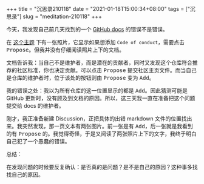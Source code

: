 +++
title = "沉思录210118"
date = "2021-01-18T15:00:34+08:00"
tags = ["沉思录"]
slug = "meditation-210118"
+++

今天，我发现自己前几天找到的一个 [GitHub docs](https://docs.github.com/en) 的错误不是错误。

在 [这个主题](https://docs.github.com/en/github/building-a-strong-community/about-community-profiles-for-public-repositories#using-the-community-profile-checklist-as-a-community-member-or-collaborator) 下有一张照片，它显示如果想添加 `Code of conduct`，需要点击 <kbd>Propose</kbd>。但我并没有仔细阅读照片上下的文档。

文档告诉我：当自己不是维护者，而是潜在的贡献者，同时又发现这个仓库符合推荐的社区标准，你也决定贡献。可以点击 <kbd>Propose</kbd> 提交社区主页文件。而当自己是仓库的维护者时，位于该处的按钮则由 <kbd>Propose</kbd> 变为 <kbd>Add</kbd>。

我的错误之处：我以为所有仓库的这一位置显示的都是 <kbd>Add</kbd>。因此猜测可能是 GitHub 更新时，没有顾及到文档的原因。所以，这三天我一直在准备把这个问题提交给 docs 的维护者。

刚才，我正准备新建 Discussion，正把具体的出错 markdown 文件的位置找出来。我突然发现，那一页文本有两张图片。前一张是有 <kbd>Add</kbd>，后一张就是我看到的有 <kbd>Propose</kbd> 的。我觉得奇怪，于是又阅读了两张照片上下的文字，我终于明白自己犯了一个愚蠢的错误。

总结：

在发现问题的时候要反复确认：是否真的是问题？是不是自己的原因？这种事多找找自己的原因。
